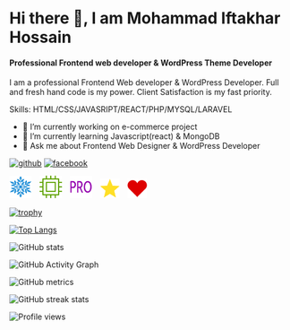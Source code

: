 # Hi there 👋, I am Mohammad Iftakhar Hossain
#### Professional Frontend web developer & WordPress Theme Developer
I am a professional Frontend Web developer & WordPress Developer. Full and fresh hand code is my power. Client Satisfaction is my fast priority.  

Skills: HTML/CSS/JAVASRIPT/REACT/PHP/MYSQL/LARAVEL

- 🔭 I’m currently working on e-commerce project 
- 🌱 I’m currently learning Javascript(react) & MongoDB 
- 💬 Ask me about Frontend Web Designer & WordPress Developer 


[<img src='https://cdn.jsdelivr.net/npm/simple-icons@3.0.1/icons/github.svg' alt='github' height='40'>](https://github.com/IftakharIT)  [<img src='https://cdn.jsdelivr.net/npm/simple-icons@3.0.1/icons/facebook.svg' alt='facebook' height='40'>](https://www.facebook.com/iftakharhossain.akash1)  

<a href='https://archiveprogram.github.com/'><img src='https://raw.githubusercontent.com/acervenky/animated-github-badges/master/assets/acbadge.gif' width='40' height='40'></a> <a href='https://docs.github.com/en/developers'><img src='https://raw.githubusercontent.com/acervenky/animated-github-badges/master/assets/devbadge.gif' width='40' height='40'></a> <a href='https://github.com/pricing'><img src='https://raw.githubusercontent.com/acervenky/animated-github-badges/master/assets/pro.gif' width='40' height='40'></a> <a href='https://stars.github.com/'><img src='https://raw.githubusercontent.com/acervenky/animated-github-badges/master/assets/starbadge.gif' width='35' height='35'></a> <a href='https://docs.github.com/en/github/supporting-the-open-source-community-with-github-sponsors'><img src='https://raw.githubusercontent.com/acervenky/animated-github-badges/master/assets/sponsorbadge.gif' width='35' height='35'></a> 

[![trophy](https://github-profile-trophy.vercel.app/?username=IftakharIT)](https://github.com/ryo-ma/github-profile-trophy)

[![Top Langs](https://github-readme-stats.vercel.app/api/top-langs/?username=IftakharIT)](https://github.com/anuraghazra/github-readme-stats)

![GitHub stats](https://github-readme-stats.vercel.app/api?username=IftakharIT&show_icons=true&count_private=true)  

![GitHub Activity Graph](https://activity-graph.herokuapp.com/graph?username=IftakharIT)  

![GitHub metrics](https://metrics.lecoq.io/IftakharIT)  

![GitHub streak stats](https://github-readme-streak-stats.herokuapp.com/?user=IftakharIT)  

![Profile views](https://gpvc.arturio.dev/IftakharIT)  

